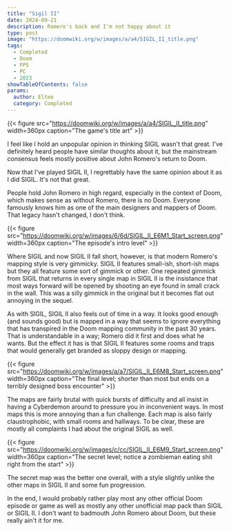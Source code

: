 ```yaml
---
title: "Sigil II"
date: 2024-09-21
description: Romero's back and I'm not happy about it
type: post
image: "https://doomwiki.org/w/images/a/a4/SIGIL_II_title.png"
tags:
  - Completed
  - Doom
  - FPS
  - PC
  - 2023
showTableOfContents: false
params:
  author: Eltee
  category: Completed
---
```


{{< figure src="https://doomwiki.org/w/images/a/a4/SIGIL_II_title.png" width=360px caption="The game's title art" >}}

I feel like I hold an unpopular opinion in thinking SIGIL wasn't that great. I've definitely heard people have similar thoughts about it, but the mainstream consensus feels mostly positive about John Romero's return to Doom.

Now that I've played SIGIL II, I regrettably have the same opinion about it as I did SIGIL. It's not that great.

People hold John Romero in high regard, especially in the context of Doom, which makes sense as without Romero, there is no Doom. Everyone famously knows him as one of the main designers and mappers of Doom. That legacy hasn't changed, I don't think.

{{< figure src="https://doomwiki.org/w/images/6/6d/SIGIL_II_E6M1_Start_screen.png" width=360px caption="The episode's intro level" >}}

Where SIGIL and now SIGIL II fall short, however, is that modern Romero's mapping style is very gimmicky. SIGIL II features small-ish, short-ish maps but they all feature some sort of gimmick or other. One repeated gimmick from SIGIL that returns in every single map in SIGIL II is the insistance that most ways forward will be opened by shooting an eye found in small crack in the wall. This was a silly gimmick in the original but it becomes flat out annoying in the sequel.

As with SIGIL, SIGIL II also feels out of time in a way. It looks good enough (and sounds good) but is mapped in a way that seems to ignore everything that has transpired in the Doom mapping community in the past 30 years. That is understandable in a way; Romero did it first and does what he wants. But the effect it has is that SIGIL II features some rooms and traps that would generally get branded as sloppy design or mapping.

{{< figure src="https://doomwiki.org/w/images/a/a7/SIGIL_II_E6M8_Start_screen.png" width=360px caption="The final level; shorter than most but ends on a terribly designed boss encounter" >}}

The maps are fairly brutal with quick bursts of difficulty and all insist in having a Cyberdemon around to pressure you in inconvenient ways. In most maps this is more annoying than a fun challenge. Each map is also fairly claustrophobic, with small rooms and hallways. To be clear, these are mostly all complaints I had about the original SIGIL as well.

{{< figure src="https://doomwiki.org/w/images/c/cc/SIGIL_II_E6M9_Start_screen.png" width=360px caption="The secret level; notice a zombieman eating shit right from the start" >}}

The secret map was the better one overall, with a style slightly unlike the other maps in SIGIL II and some fun progression.

In the end, I would probably rather play most any other official Doom episode or game as well as mostly any other unofficial map pack than SIGIL or SIGIL II. I don't want to badmouth John Romero about Doom, but these really ain't it for me.